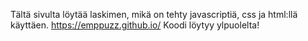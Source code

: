 Tältä sivulta löytää laskimen, mikä on tehty javascriptiä, css ja html:llä käyttäen.
https://emppuzz.github.io/
Koodi löytyy ylpuolelta!
